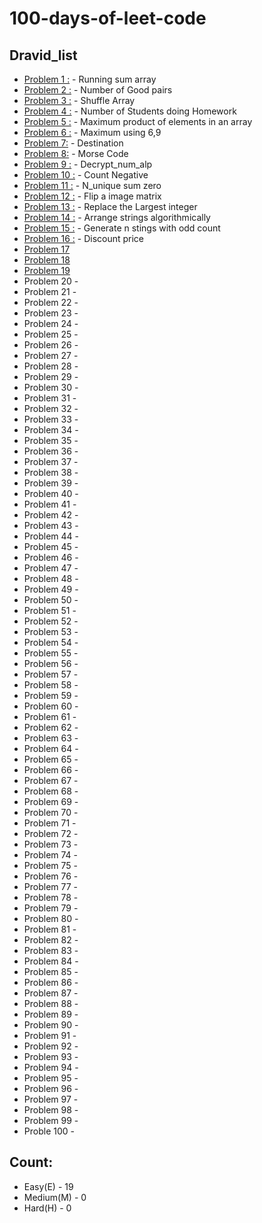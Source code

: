 # 100-days-of-leet-code
## Dravid_list
- [Problem 1 :](https://github.com/Dravid92/100-days-of-leet-code/blob/Dravid/running_sum.py) - Running sum array
- [Problem 2 :](https://github.com/Dravid92/100-days-of-leet-code/blob/Dravid/Number_of_good_pairs.py) - Number of Good pairs
- [Problem 3 :](https://github.com/Dravid92/100-days-of-leet-code/blob/Dravid/Shuffle_the_array.py) - Shuffle Array
- [Problem 4 :](https://github.com/Dravid92/100-days-of-leet-code/blob/Dravid/Number_of_students_homeworking.py) - Number of Students doing Homework                                                   
- [Problem 5 :](https://github.com/Dravid92/100-days-of-leet-code/blob/Dravid/Max_product_of_elements.py) - Maximum product of elements in an array
- [Problem 6 :](https://github.com/Dravid92/100-days-of-leet-code/blob/Dravid/Max_69_numbers.py) - Maximum using 6,9
- [Problem 7:](https://github.com/Dravid92/100-days-of-leet-code/blob/Dravid/Destination.py) - Destination 
- [Problem 8:](https://github.com/Dravid92/100-days-of-leet-code/blob/Dravid/Morse_code.py) - Morse Code    
- [Problem 9 :](https://github.com/Dravid92/100-days-of-leet-code/blob/Dravid/Decrypt_str_alp.py) - Decrypt_num_alp
- [Problem 10 :](https://github.com/Dravid92/100-days-of-leet-code/blob/Dravid/Count_neg.py) - Count Negative
- [Problem 11 :](https://github.com/Dravid92/100-days-of-leet-code/blob/Dravid/N_unique_sum_zero.py) - N_unique sum zero
- [Problem 12 :](https://github.com/Dravid92/100-days-of-leet-code/blob/Dravid/flip_a_image.py) - Flip a image matrix
- [Problem 13 :](https://github.com/Dravid92/100-days-of-leet-code/blob/Dravid/Replace_with_largest.py) - Replace the Largest integer
- [Problem 14 :](https://github.com/Dravid92/100-days-of-leet-code/blob/Dravid/increasing_decreasing.py) - Arrange strings algorithmically                                                                    
- [Problem 15 :](https://github.com/Dravid92/100-days-of-leet-code/blob/Dravid/Gen_str_oddcounts.py) - Generate n stings with odd count
- [Problem 16 :](https://github.com/Dravid92/100-days-of-leet-code/blob/Dravid/Final_price_discount.py) - Discount price
- [Problem 17](https://github.com/Dravid92/100-days-of-leet-code/blob/Dravid/Self_div_nums.py)  
- [Problem 18](https://github.com/Dravid92/100-days-of-leet-code/blob/Dravid/sort_array_parity.py)
- [Problem 19](https://github.com/Dravid92/100-days-of-leet-code/blob/Dravid/Arthimetic_seq_detect.py) 
- Problem 20 -
- Problem 21 - 
- Problem 22 - 
- Problem 23 - 
- Problem 24 -                                                                                       
- Problem 25 - 
- Problem 26 - 
- Problem 27 -  
- Problem 28 -
- Problem 29 -
- Problem 30 -
- Problem 31 - 
- Problem 32 - 
- Problem 33 - 
- Problem 34 -                                                                                       
- Problem 35 - 
- Problem 36 - 
- Problem 37 -  
- Problem 38 -
- Problem 39 -
- Problem 40 -
- Problem 41 - 
- Problem 42 - 
- Problem 43 - 
- Problem 44 -                                                                                       
- Problem 45 - 
- Problem 46 - 
- Problem 47 -  
- Problem 48 -
- Problem 49 -
- Problem 50 -
- Problem 51 - 
- Problem 52 - 
- Problem 53 - 
- Problem 54 -                                                                                       
- Problem 55 - 
- Problem 56 - 
- Problem 57 -  
- Problem 58 -
- Problem 59 -
- Problem 60 -
- Problem 61 - 
- Problem 62 - 
- Problem 63 - 
- Problem 64 -                                                                                       
- Problem 65 - 
- Problem 66 - 
- Problem 67 -  
- Problem 68 -
- Problem 69 -
- Problem 70 -
- Problem 71 - 
- Problem 72 - 
- Problem 73 - 
- Problem 74 -                                                                                       
- Problem 75 - 
- Problem 76 - 
- Problem 77 -  
- Problem 78 -
- Problem 79 -
- Problem 80 -
- Problem 81 - 
- Problem 82 - 
- Problem 83 - 
- Problem 84 -                                                                                       
- Problem 85 - 
- Problem 86 - 
- Problem 87 -  
- Problem 88 -
- Problem 89 -
- Problem 90 -
- Problem 91 - 
- Problem 92 - 
- Problem 93 - 
- Problem 94 -                                                                                       
- Problem 95 - 
- Problem 96 - 
- Problem 97 -  
- Problem 98 -
- Problem 99 -
- Proble  100 -
## Count:
- Easy(E) - 19
- Medium(M) - 0
- Hard(H) - 0

